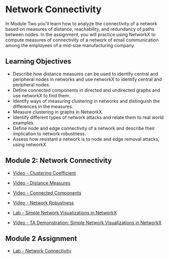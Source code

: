 # Network Connectivity

In Module Two you'll learn how to analyze the connectivity of a network based on measures of distance, reachability, and redundancy of paths between nodes. In the assignment, you will practice using NetworkX to compute measures of connectivity of a network of email communication among the employees of a mid-size manufacturing company.

## Learning Objectives

- Describe how distance measures can be used to identify central and peripheral nodes in networks and use networkX to identify central and peripheral nodes.
- Define connected components in directed and undirected graphs and use networkX to find them.
- Identify ways of measuring clustering in networks and distinguish the differences in the measures.
- Measure clustering in graphs in NetworkX.
- Identify different types of network attacks and relate them to real world examples.
- Define node and edge connectivity of a network and describe their implication to network robustness.
- Assess how resistant a network is to node and edge removal attacks, using networkX

## Module 2: Network Connectivity

- [Video - Clustering Coefficient](https://www.coursera.org/learn/python-social-network-analysis/lecture/ZhNvi/clustering-coefficient)

- [Video - Distance Measures](https://www.coursera.org/learn/python-social-network-analysis/lecture/SeNEl/distance-measures)

- [Video - Connected Components](https://www.coursera.org/learn/python-social-network-analysis/lecture/wmvxd/connected-components)

- [Video - Network Robustness](https://www.coursera.org/learn/python-social-network-analysis/lecture/3pGvt/network-robustness)

- [Lab - Simple Network Visualizations in NetworkX](./Labs/Visualizing%20Graphs%20with%20NetworkX.ipynb)

- [Video - TA Demonstration: Simple Network Visualizations in NetworkX](https://www.coursera.org/learn/python-social-network-analysis/lecture/g4T3b/ta-demonstration-simple-network-visualizations-in-networkx)

## Module 2 Assignment

- [Lab - Network Connectivity](./Labs/Assignment%202.ipynb)